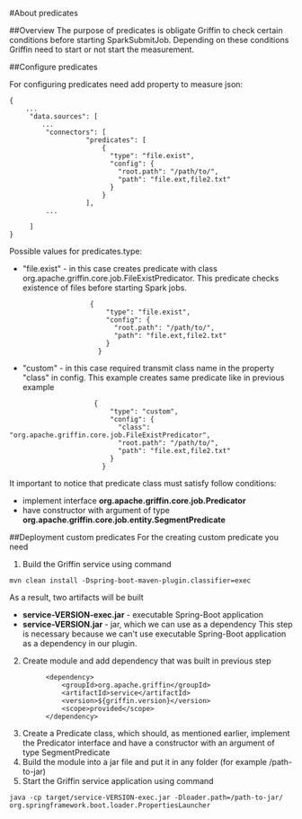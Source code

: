 <!--
Licensed to the Apache Software Foundation (ASF) under one
or more contributor license agreements.  See the NOTICE file
distributed with this work for additional information
regarding copyright ownership.  The ASF licenses this file
to you under the Apache License, Version 2.0 (the
"License"); you may not use this file except in compliance
with the License.  You may obtain a copy of the License at

  http://www.apache.org/licenses/LICENSE-2.0

Unless required by applicable law or agreed to in writing,
software distributed under the License is distributed on an
"AS IS" BASIS, WITHOUT WARRANTIES OR CONDITIONS OF ANY
KIND, either express or implied.  See the License for the
specific language governing permissions and limitations
under the License.
-->

#About predicates

##Overview
The purpose of predicates is obligate Griffin to check certain conditions before starting SparkSubmitJob. 
Depending on these conditions Griffin need to start or not start the measurement.

##Configure predicates

For configuring predicates need add property to measure json:
```
{
    ...
     "data.sources": [
        ...
         "connectors": [
                   "predicates": [
                       {
                         "type": "file.exist",
                         "config": {
                           "root.path": "/path/to/",
                           "path": "file.ext,file2.txt"
                         }
                       }
                   ],
         ...
         
     ]
}
```

Possible values for predicates.type:
- "file.exist" - in this case creates predicate with class org.apache.griffin.core.job.FileExistPredicator. This predicate checks existence of files before starting Spark jobs.
 ```
                     {
                         "type": "file.exist",
                         "config": {
                           "root.path": "/path/to/",
                           "path": "file.ext,file2.txt"
                         }
                       }
```

- "custom" - in this case required transmit class name in the property "class" in config. 
This example creates same predicate like in previous example
```
                     {
                         "type": "custom",
                         "config": {
                           "class": "org.apache.griffin.core.job.FileExistPredicator",
                           "root.path": "/path/to/",
                           "path": "file.ext,file2.txt"
                         }
                       }
```
It important to notice that predicate class must satisfy follow conditions:
- implement interface **org.apache.griffin.core.job.Predicator**
- have constructor with argument of type **org.apache.griffin.core.job.entity.SegmentPredicate**

##Deployment custom predicates
For the creating custom predicate you need 
1. Build the Griffin service using command
```
mvn clean install -Dspring-boot-maven-plugin.classifier=exec
```
As a result, two artifacts will be built  
- **service-VERSION-exec.jar** - executable Spring-Boot application
- **service-VERSION.jar** - jar, which we can use as a dependency
This step is necessary because we can't use executable Spring-Boot application as a dependency in our plugin. 
2. Create module and add dependency that was built in previous step
```
         <dependency>
             <groupId>org.apache.griffin</groupId>
             <artifactId>service</artifactId>
             <version>${griffin.version}</version>
             <scope>provided</scope>
         </dependency>
```
3. Create a Predicate class, which should, as mentioned earlier, implement the Predicator interface and have a constructor with an argument of type SegmentPredicate
4. Build the module into a jar file and put it in any folder (for example /path-to-jar)
5. Start the Griffin service application using command 
```
java -cp target/service-VERSION-exec.jar -Dloader.path=/path-to-jar/ org.springframework.boot.loader.PropertiesLauncher
```